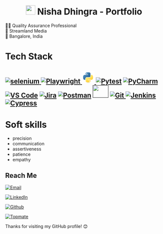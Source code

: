 <h1 align='center'> <img src = "https://user-images.githubusercontent.com/18350557/176309783-0785949b-9127-417c-8b55-ab5a4333674e.gif" style = "width:30px; height:30px"> Nisha Dhingra - Portfolio </h1>  


<p> 
👩‍💻 Quality Assurance Professional </br>
💼 Streamland Media </br>
📍 Bangalore, India
</p>

# Tech Stack

<h2>
<p align="left">
    <a href="https://www.selenium.dev" target="_blank">
        <img src="https://avatars.githubusercontent.com/u/983927?s=200&v=4" alt="selenium" width="40" height="40"/> </a>
    <a href="https://playwright.dev/" target="_blank" rel="noreferrer">
        <img src="https://playwright.dev/img/playwright-logo.svg" alt="Playwright" width="40" height="40"/>
    <a href="https://www.python.org/" target="_blank"> <img
            src="https://raw.githubusercontent.com/devicons/devicon/master/icons/python/python-original.svg"
            alt="Python" width="40" height="40"/>
    </a>
    <a href="https://docs.pytest.org/" target="_blank" rel="noreferrer">
        <img src="https://docs.pytest.org/en/7.1.x/_static/pytest_logo_curves.svg" alt="Pytest" width="40" height="40"/></a>
    <a href="https://www.jetbrains.com/pycharm/" target="_blank" rel="noreferrer"> <img
            src="https://upload.wikimedia.org/wikipedia/commons/thumb/1/1d/PyCharm_Icon.svg/1024px-PyCharm_Icon.svg.png?20200803065702" alt="PyCharm" width="40" height="40"/></a>
    <a href="https://code.visualstudio.com/" target="_blank" rel="noreferrer"> <img
            src="https://upload.wikimedia.org/wikipedia/commons/thumb/9/9a/Visual_Studio_Code_1.35_icon.svg/768px-Visual_Studio_Code_1.35_icon.svg.png" alt="VS Code" width="40" height="40"/></a>
    <a href="https://www.atlassian.com/software/jira" target="_blank" rel="noreferrer">
        <img src="https://upload.wikimedia.org/wikipedia/commons/thumb/8/8a/Jira_Logo.svg/120px-Jira_Logo.svg.png?20230123125334" alt="Jira" width="40" height="40"/></a>
    <a href="https://postman.com" target="_blank" rel="noreferrer"> <img
            src="https://www.vectorlogo.zone/logos/getpostman/getpostman-icon.svg" alt="Postman" width="40"
            height="40"/></a>
    <a href="" target="_blank" ><img src = "https://upload.wikimedia.org/wikipedia/commons/thumb/e/e1/GitLab_logo.svg/1024px-GitLab_logo.svg.png?20220125120047" width="50"
            height="40"></a>
    <a href="https://git-scm.com/" target="_blank" rel="noreferrer"> <img
            src="https://www.vectorlogo.zone/logos/git-scm/git-scm-icon.svg" alt="Git" width="40" height="40"/> </a>
    <a href="https://www.jenkins.io" target="_blank" rel="noreferrer"> <img
            src="https://www.vectorlogo.zone/logos/jenkins/jenkins-icon.svg" alt="Jenkins" width="40" height="40"/> </a>
    <a href="" target="_blank"> <img src ="https://cdn.worldvectorlogo.com/logos/cypress-1.svg" alt="Cypress" width="40" height="40">
    </a>
</p>
</h2>

# Soft skills 

* precision
* communication
* assertiveness
* patience
* empathy

## Reach Me
[![Email](https://img.shields.io/badge/Email-nishadhingra3@gmail.com-green)](mailto:nishadhingra3@gmail.com)

[![LinkedIn](https://img.shields.io/badge/LinkedIn-%230077B5.svg?logo=linkedin&logoColor=white)](https://www.linkedin.com/in/nishadhingra/)

[![Github](https://img.shields.io/badge/GitHub-profile-white)](https://github.com/nishadhingra3)

[![Topmate](https://img.shields.io/badge/Topmate-Profile-red)](https://topmate.io/nisha_dhingra/)

Thanks for visiting my GitHub profile! 😊
